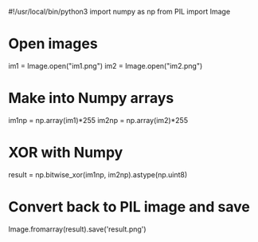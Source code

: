 #!/usr/local/bin/python3
import numpy as np
from PIL import Image

# Open images
im1 = Image.open("im1.png")
im2 = Image.open("im2.png")

# Make into Numpy arrays
im1np = np.array(im1)*255
im2np = np.array(im2)*255

# XOR with Numpy
result = np.bitwise_xor(im1np, im2np).astype(np.uint8)

# Convert back to PIL image and save
Image.fromarray(result).save('result.png')